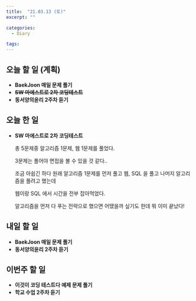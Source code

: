 ```yaml
---
title:  "21.03.13 (토)"
excerpt: ""

categories:
  - Diary

tags:
---
```


## 오늘 할 일 (계획)

- **BaekJoon 매일 문제 풀기**
- **~~SW 마에스트로 2차 코딩테스트~~**
- **동서양의윤리 2주차 듣기**


## 오늘 한 일

- **SW 마에스트로 2차 코딩테스트**

  총 5문제중 알고리즘 1문제, 웹 1문제를 풀었다.

  3문제는 풀어야 면접을 볼 수 있을 것 같다..

  조금 아쉽긴 하다 원래 알고리즘 1문제를 먼저 풀고 웹, SQL 을 풀고 나머지 알고리즘을 풀려고 했는데

  웹이랑 SQL 에서 시간을 전부 잡아먹었다.

  알고리즘을 먼저 다 푸는 전략으로 했으면 어땠을까 싶기도 한데 뭐 이미 끝났다!

##  내일 할 일

- **BaekJoon 매일 문제 풀기**
- **동서양의윤리 2주차 듣기**

## 이번주 할 일

- **이것이 코딩 테스트다 예제 문제 풀기**
- **학교 수업 2주차 듣기**

<br>